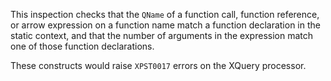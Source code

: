 This inspection checks that the `QName` of a function call, function
reference, or arrow expression on a function name match a function
declaration in the static context, and that the number of arguments
in the expression match one of those function declarations.

These constructs would raise `XPST0017` errors on the XQuery processor.
